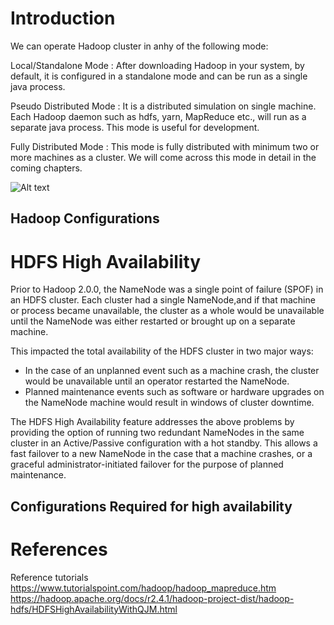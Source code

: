 # Introduction

We can operate Hadoop cluster in anhy of the following mode:

Local/Standalone Mode : After downloading Hadoop in your system, by default, it is configured in a standalone mode and can be run as a single java process.

Pseudo Distributed Mode : It is a distributed simulation on single machine. Each Hadoop daemon such as hdfs, yarn, MapReduce etc., will run as a separate java process. This mode is useful for development.

Fully Distributed Mode : This mode is fully distributed with minimum two or more machines as a cluster. We will come across this mode in detail in the coming chapters.

![Alt text](/src/main/resource/hadoop-architecture-oveview.png?raw=true "hadoop architecture oveview")

## Hadoop Configurations

# HDFS High Availability 
Prior to Hadoop 2.0.0, the NameNode was a single point of failure (SPOF) in an HDFS cluster. Each cluster had a single NameNode,and if that machine or process became unavailable, the cluster as a whole would be unavailable until the NameNode was either restarted or brought up on a separate machine.

This impacted the total availability of the HDFS cluster in two major ways:

* In the case of an unplanned event such as a machine crash, the cluster would be unavailable until an operator restarted the NameNode.
* Planned maintenance events such as software or hardware upgrades on the NameNode machine would result in windows of cluster downtime.

The HDFS High Availability feature addresses the above problems by providing the option of running two redundant NameNodes in the same cluster in an Active/Passive configuration with a hot standby. This allows a fast failover to a new NameNode in the case that a machine crashes, or a graceful administrator-initiated failover for the purpose of planned maintenance.

## Configurations Required for high availability

# References
Reference tutorials
https://www.tutorialspoint.com/hadoop/hadoop_mapreduce.htm
https://hadoop.apache.org/docs/r2.4.1/hadoop-project-dist/hadoop-hdfs/HDFSHighAvailabilityWithQJM.html
